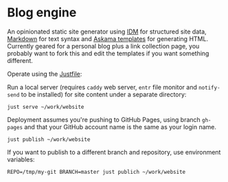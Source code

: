 # Blog engine

An opinionated static site generator using
[IDM](https://github.com/rsaarelm/idm) for structured site data,
[Markdown](https://daringfireball.net/projects/markdown/) for text syntax and
[Askama templates](https://github.com/djc/askama) for generating HTML.
Currently geared for a personal blog plus a link collection page, you probably
want to fork this and edit the templates if you want something different.

Operate using the [Justfile](https://github.com/casey/just):

Run a local server (requires `caddy` web server, `entr` file monitor and
`notify-send` to be installed) for site content under a separate directory:

    just serve ~/work/website

Deployment assumes you're pushing to GitHub Pages, using branch `gh-pages` and
that your GitHub account name is the same as your login name.

    just publish ~/work/website

If you want to publish to a different branch and repository, use environment variables:

    REPO=/tmp/my-git BRANCH=master just publich ~/work/website
